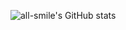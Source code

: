 ![all-smile's GitHub stats](https://github-readme-stats.vercel.app/api?username=zhf521&show_icons=true&theme=tokyonight)
